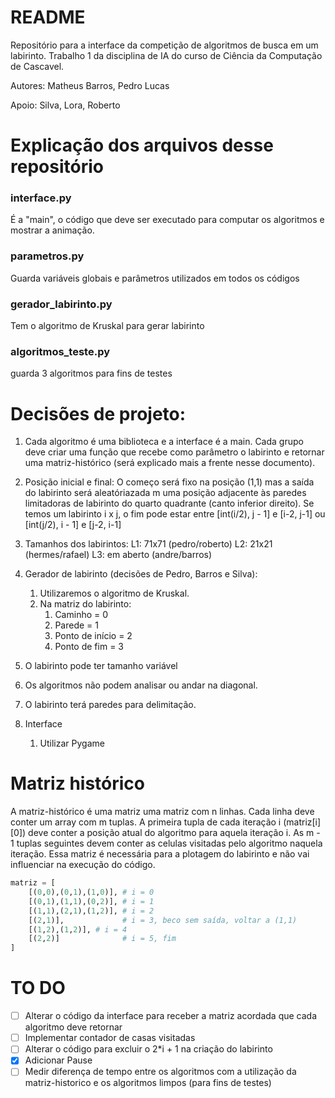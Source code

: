 # README

Repositório para a interface da competição de algoritmos de busca em um labirinto. Trabalho 1 da disciplina de IA do curso de Ciência da Computação de Cascavel.

Autores: Matheus Barros, Pedro Lucas

Apoio: Silva, Lora, Roberto

# Explicação dos arquivos desse repositório

### interface.py 

É a "main", o código que deve ser executado para computar os algoritmos e mostrar a animação.

### parametros.py

Guarda variáveis globais e parâmetros utilizados em todos os códigos

### gerador_labirinto.py

Tem o algoritmo de Kruskal para gerar labirinto

### algoritmos_teste.py

guarda 3 algoritmos para fins de testes

# Decisões de projeto:

1. Cada algoritmo é uma biblioteca e a interface é a main. Cada grupo deve criar uma função que recebe como parâmetro o labirinto e retornar uma matriz-histórico (será explicado mais a frente nesse documento).
2. Posição inicial e final: O começo será fixo na posição (1,1) mas a saída do labirinto será aleatóriazada m uma posição adjacente às paredes limitadoras de labirinto do quarto quadrante (canto inferior direito). Se temos um labirinto i x j, o fim pode estar entre [int(i/2), j - 1] e [i-2, j-1] ou [int(j/2), i - 1] e [j-2, i-1]

3. Tamanhos dos labirintos: 
    L1: 71x71 (pedro/roberto)
    L2: 21x21 (hermes/rafael)
    L3: em aberto (andre/barros)
4. Gerador de labirinto (decisões de Pedro, Barros e Silva):
    1. Utilizaremos o algoritmo de Kruskal.
    2. Na matriz do labirinto: 
        1. Caminho = 0
        2. Parede = 1
        3. Ponto de início = 2
        4. Ponto de fim = 3
5. O labirinto pode ter tamanho variável
6. Os algoritmos não podem analisar ou andar na diagonal.
7. O labirinto terá paredes para delimitação.
8. Interface
    1. Utilizar Pygame

# Matriz histórico

A matriz-histórico é uma matriz uma matriz com n linhas. Cada linha deve conter um array com m tuplas. A primeira tupla de cada iteração i (matriz[i][0]) deve conter a posição atual do algoritmo para aquela iteração i. As m - 1 tuplas seguintes devem conter as celulas visitadas pelo algoritmo naquela iteração.
Essa matriz é necessária para a plotagem do labirinto e não vai influenciar na execução do código.

```python
matriz = [
    [(0,0),(0,1),(1,0)], # i = 0
    [(0,1),(1,1),(0,2)], # i = 1
    [(1,1),(2,1),(1,2)], # i = 2
    [(2,1)],             # i = 3, beco sem saída, voltar a (1,1)
    [(1,2),(1,2)], # i = 4
    [(2,2)]              # i = 5, fim
]
```
# TO DO

- [ ] Alterar o código da interface para receber a matriz acordada que cada algoritmo deve retornar
- [ ] Implementar contador de casas visitadas
- [ ] Alterar o código para excluir o 2*i + 1 na criação do labirinto
- [X] Adicionar Pause
- [ ] Medir diferença de tempo entre os algoritmos com a utilização da matriz-historico e os algoritmos limpos (para fins de testes)
